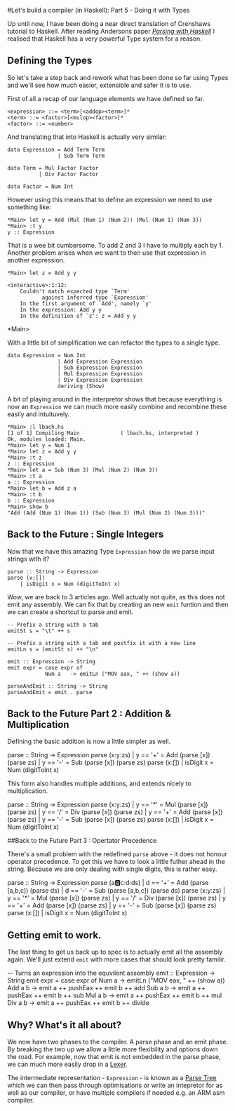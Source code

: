 #Let's build a compiler (in Haskell): Part 5 - Doing it with Types

Up until now, I have been doing a near direct translation of Crenshaws tutorial to Haskell.   After reading Andersons paper _[Parsing with Haskell](http://www.cs.lth.se/EDA120/assignment4/parser.pdf)_  I realised that Haskell has a very powerful Type system for a reason.

## Defining the Types

So let's take a step back and rework what has been done so far using Types and we'll see how much easier, extensible and safer it is to use.

First of all a recap of our language elements we have defined so far.

    <expression> ::= <term>[<addop><term>]*
    <term> ::= <factor>[<mulop><factor>]*
    <factor> ::= <number>

And translating that into Haskell is actually very similar:

    data Expression = Add Term Term
                    | Sub Term Term
    
    data Term = Mul Factor Factor
              | Div Factor Factor
    
    data Factor = Num Int

However using this means that to define an expression we need to use something like:

    *Main> let y = Add (Mul (Num 1) (Num 2)) (Mul (Num 1) (Num 3))
    *Main> :t y
    y :: Expression

That is a wee bit cumbersome. To add 2 and 3 I have to multiply each by 1. Another problem arises when we want to then use that expression in another expression.

    *Main> let z = Add y y

    <interactive>:1:12:
        Couldn't match expected type `Term'
               against inferred type `Expression'
        In the first argument of `Add', namely `y'
        In the expression: Add y y
        In the definition of `z': z = Add y y
*Main>

With a little bit of simplification we can refactor the types to a single type.
    
    data Expression = Num Int
                    | Add Expression Expression
                    | Sub Expression Expression
                    | Mul Expression Expression
                    | Div Expression Expression
                    deriving (Show) 

A bit of playing around in the interpretor shows that because everything is now an `Expression` we can much more easily combine and recombine these easily and intuituvely.

    *Main> :l lbach.hs
    [1 of 1] Compiling Main             ( lbach.hs, interpreted )
    Ok, modules loaded: Main.
    *Main> let y = Num 1
    *Main> let z = Add y y
    *Main> :t z
    z :: Expression
    *Main> let a = Sub (Num 3) (Mul (Num 2) (Num 3))
    *Main> :t a
    a :: Expression
    *Main> let b = Add z a
    *Main> :t b
    b :: Expression
    *Main> show b
    "Add (Add (Num 1) (Num 1)) (Sub (Num 3) (Mul (Num 2) (Num 3)))"

## Back to the Future : Single Integers

Now that we have this amazing Type `Expression` how do we parse input strings with it?

    parse :: String -> Expression
    parse (x:[])
        | isDigit x = Num (digitToInt x) 

Wow, we are back to 3 articles ago. Well actually not quite, as this does not emit any assembly. We can fix that by creating an new `emit` funtion and then we can create a shortcut to parse and emit.

    -- Prefix a string with a tab
    emitSt s = "\t" ++ s
    
    -- Prefix a string with a tab and postfix it with a new line
    emitLn s = (emitSt s) ++ "\n"
    
    emit :: Expression -> String
    emit expr = case expr of 
                Num a   -> emitLn ("MOV eax, " ++ (show a))
    
    parseAndEmit :: String -> String
    parseAndEmit = emit . parse

## Back to the Future Part 2 : Addition & Multiplication

Defining the basic addition is now a little simpler as well.

parse :: String -> Expression
parse (x:y:zs) 
    | y == '+'  = Add (parse [x]) (parse zs)
    | y == '-'  = Sub (parse [x]) (parse zs)
parse (x:[])
    | isDigit x = Num (digitToInt x)

This form also handles multiple additions, and extends nicely to multiplication.

parse :: String -> Expression
parse (x:y:zs) 
    | y == '*'  = Mul (parse [x]) (parse zs)
    | y == '/'  = Div (parse [x]) (parse zs)
    | y == '+'  = Add (parse [x]) (parse zs)
    | y == '-'  = Sub (parse [x]) (parse zs)
parse (x:[])
    | isDigit x = Num (digitToInt x)
    
##Back to the Future Part 3 : Opertator Precedence

There's a small problem with the redefined `parse` above - it does not honour operator precedence.  To get this we have to look a little futher ahead in the string. Because we are only dealing with single digits, this is rather easy.

parse :: String -> Expression
parse (a:b:c:d:ds) 
    | d == '+'  = Add (parse [a,b,c]) (parse ds)
    | d == '-'  = Sub (parse [a,b,c]) (parse ds)
parse (x:y:zs) 
    | y == '*'  = Mul (parse [x]) (parse zs)
    | y == '/'  = Div (parse [x]) (parse zs)
    | y == '+'  = Add (parse [x]) (parse zs)
    | y == '-'  = Sub (parse [x]) (parse zs)
parse (x:[])
    | isDigit x = Num (digitToInt x)

## Getting emit to work.

The last thing to get us back up to spec is to actually emit all the assembly again.  We'll just extend `emit` with more cases that should look pretty familir.

-- Turns an expression into the equvilent assembly
emit :: Expression -> String
emit expr = case expr of 
     Num a   -> emitLn ("MOV eax, " ++ (show a))
     Add a b -> emit a ++  pushEax ++ emit b ++ add
     Sub a b -> emit a ++  pushEax ++ emit b ++ sub
     Mul a b -> emit a ++  pushEax ++ emit b ++ mul
     Div a b -> emit a ++  pushEax ++ emit b ++ divide
     
## Why? What's it all about?

We now have two phases to the compiler.  A parse phase and an emit phase.  By breaking the two up we allow a little more flexibility and options down the road.  For example, now that emit is not embedded in the parse phase, we can much more easily drop in a [Lexer](http://en.wikipedia.org/wiki/Lexical_analysis).

The intermediate representation - `Expression` - is known as a [Parse Tree](http://en.wikipedia.org/wiki/Parse_tree) which we can then pass through optimisations or write an intepretor for as well as our compiler, or have multiple compilers if needed e.g. an ARM asm compiler.  